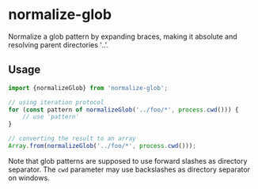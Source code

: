 # normalize-glob

Normalize a glob pattern by expanding braces, making it absolute and resolving parent directories '..'.

## Usage

```ts
import {normalizeGlob} from 'normalize-glob';

// using iteration protocol
for (const pattern of normalizeGlob('../foo/*', process.cwd())) {
    // use 'pattern'
}

// converting the result to an array
Array.from(normalizeGlob('../foo/*', process.cwd()));
```

Note that glob patterns are supposed to use forward slashes as directory separator. The `cwd` parameter may use backslashes as directory separator on windows.
